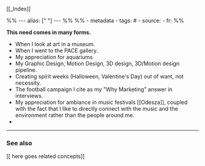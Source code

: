 
[[_Index]]

%% ---
alias: [" "]
--- %%
%% - metadata
	- tags: #
	- source: 
	- fr: 
%%


**This need comes in many forms.**
- When I look at art in a museum.
- When I went to the PACE gallery.
- My appreciation for aquariums
- My Graphic Design, Motion Design, 3D design, 3D/Motion design pipeline. 
- Creating spirit weeks (Halloween, Valentine's Day) out of want, not necessity.
- The football campaign I cite as my "Why Marketing" answer in interviews. 
- My appreciation for ambiance in music festivals [[Odesza]], coupled with the fact that I like to directly connect with the music and the environment rather than the people around me. 
- 

-------------
### See also
[[ here goes related concepts]]

